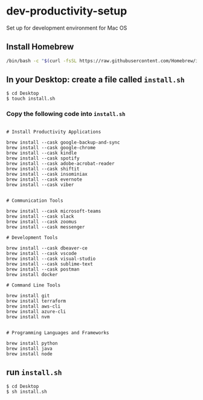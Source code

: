 # dev-productivity-setup
Set up for development environment for Mac OS

## Install Homebrew

```bash
/bin/bash -c "$(curl -fsSL https://raw.githubusercontent.com/Homebrew/install/HEAD/install.sh)"
```

## In your Desktop: create a file called `install.sh`


```
$ cd Desktop
$ touch install.sh
```

### Copy the following code into `install.sh` 

```

# Install Productivity Applications

brew install --cask google-backup-and-sync
brew install --cask google-chrome
brew install --cask kindle
brew install --cask spotify
brew install --cask adobe-acrobat-reader
brew install --cask shiftit
brew install --cask insominiax
brew install --cask evernote
brew install --cask viber


# Communication Tools

brew install --cask microsoft-teams
brew install --cask slack
brew install --cask zoomus
brew install --cask messenger

# Development Tools

brew install --cask dbeaver-ce
brew install --cask vscode
brew install --cask visual-studio
brew install --cask sublime-text
brew install --cask postman
brew install docker

# Command Line Tools

brew install git
brew install terraform
brew install aws-cli
brew install azure-cli
brew install nvm


# Programming Languages and Frameworks

brew install python
brew install java
brew install node

```

## run `install.sh` 

```
$ cd Desktop
$ sh install.sh
```



